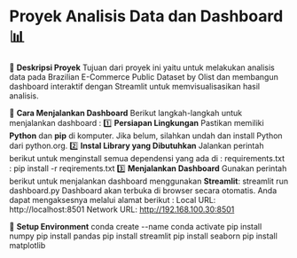 # Proyek Analisis Data dan Dashboard 📊

📌 **Deskripsi Proyek** 
Tujuan dari proyek ini yaitu untuk melakukan analisis data pada Brazilian E-Commerce Public Dataset by Olist dan membangun dashboard interaktif dengan Streamlit untuk memvisualisasikan hasil analisis. 

📎 **Cara Menjalankan Dashboard** 
Berikut langkah-langkah untuk menjalankan dashboard : 
1️⃣ **Persiapan Lingkungan**
Pastikan memiliki **Python** dan **pip** di komputer. Jika belum, silahkan undah dan install Python dari python.org. 
2️⃣ **Instal Library yang Dibutuhkan**
Jalankan perintah berikut untuk menginstall semua dependensi yang ada di : requirements.txt :
pip install -r reqirements.txt 
3️⃣ **Menjalankan Dashboard** 
Gunakan perintah berikut untuk menjalankan dashboard menggunakan **Streamlit**: 
streamlit run dashboard.py
Dashboard akan terbuka di browser secara otomatis. Anda dapat mengaksesnya melalui alamat berikut : 
Local URL: http://localhost:8501
Network URL: http://192.168.100.30:8501

📎 **Setup Environment**
conda create --name 
conda activate 
pip install numpy 
pip install pandas 
pip install streamlit 
pip install seaborn
pip install matplotlib 
